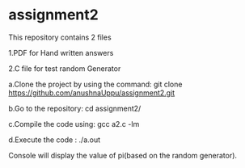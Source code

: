 # assignment2
This repository contains 2 files

1.PDF for Hand written answers

2.C file for test random Generator

  a.Clone the project by using the command: git clone https://github.com/anushnaUppu/assignment2.git

  b.Go to the repository: cd assignment2/
  
  c.Compile the code using: gcc a2.c -lm

  d.Execute the code : ./a.out
  
Console will display the value of pi(based on the random generator).
